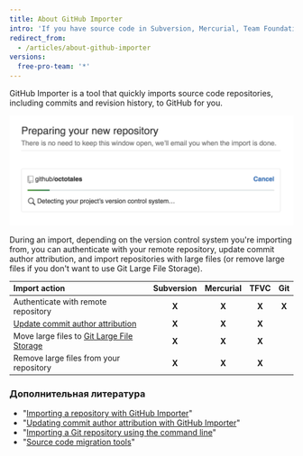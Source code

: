 ```yaml
---
title: About GitHub Importer
intro: 'If you have source code in Subversion, Mercurial, Team Foundation Version Control (TFVC), or another Git repository, you can move it to GitHub using GitHub Importer.'
redirect_from:
  - /articles/about-github-importer
versions:
  free-pro-team: '*'
---
```


GitHub Importer is a tool that quickly imports source code repositories, including commits and revision history, to GitHub for you.

![Importing a repository gif](/assets/images/help/importer/github-importer.gif)

During an import, depending on the version control system you're importing from, you can authenticate with your remote repository, update commit author attribution, and import repositories with large files (or remove large files if you don't want to use Git Large File Storage).

| Import action                                                                                         | Subversion | Mercurial | TFVC  |  Git  |
|:----------------------------------------------------------------------------------------------------- |:----------:|:---------:|:-----:|:-----:|
| Authenticate with remote repository                                                                   |   **X**    |   **X**   | **X** | **X** |
| [Update commit author attribution](/articles/updating-commit-author-attribution-with-github-importer) |   **X**    |   **X**   | **X** |       |
| Move large files to [Git Large File Storage](/articles/about-git-large-file-storage)                  |   **X**    |   **X**   | **X** |       |
| Remove large files from your repository                                                               |   **X**    |   **X**   | **X** |       |

### Дополнительная литература

- "[Importing a repository with GitHub Importer](/articles/importing-a-repository-with-github-importer)"
- "[Updating commit author attribution with GitHub Importer](/articles/updating-commit-author-attribution-with-github-importer)"
- "[Importing a Git repository using the command line](/articles/importing-a-git-repository-using-the-command-line)"
- "[Source code migration tools](/articles/source-code-migration-tools)"
